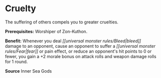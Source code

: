 ﻿---
cssclass: [feats]

---
# Cruelty

The suffering of others compels you to greater cruelties.

**Prerequisites:** Worshiper of Zon-Kuthon.

**Benefit:** Whenever you deal _[[universal monster rules/Bleed|bleed]]_ damage to an opponent, cause an opponent to suffer a _[[universal monster rules/Fear|fear]]_ or pain effect, or reduce an opponent's hit points to 0 or fewer, you gain a +2 morale bonus on attack rolls and weapon damage rolls for 1 round.

**Source** Inner Sea Gods